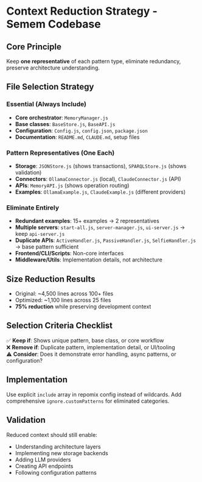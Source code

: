 # Context Reduction Strategy - Semem Codebase

## Core Principle
Keep **one representative** of each pattern type, eliminate redundancy, preserve architecture understanding.

## File Selection Strategy

### Essential (Always Include)
- **Core orchestrator**: `MemoryManager.js` 
- **Base classes**: `BaseStore.js`, `BaseAPI.js`
- **Configuration**: `Config.js`, `config.json`, `package.json`
- **Documentation**: `README.md`, `CLAUDE.md`, setup files

### Pattern Representatives (One Each)
- **Storage**: `JSONStore.js` (shows transactions), `SPARQLStore.js` (shows validation)
- **Connectors**: `OllamaConnector.js` (local), `ClaudeConnector.js` (API)
- **APIs**: `MemoryAPI.js` (shows operation routing)
- **Examples**: `OllamaExample.js`, `ClaudeExample.js` (different providers)

### Eliminate Entirely
- **Redundant examples**: 15+ examples → 2 representatives
- **Multiple servers**: `start-all.js`, `server-manager.js`, `ui-server.js` → keep `api-server.js`
- **Duplicate APIs**: `ActiveHandler.js`, `PassiveHandler.js`, `SelfieHandler.js` → base pattern sufficient
- **Frontend/CLI/Scripts**: Non-core interfaces
- **Middleware/Utils**: Implementation details, not architecture

## Size Reduction Results
- Original: ~4,500 lines across 100+ files
- Optimized: ~1,100 lines across 25 files  
- **75% reduction** while preserving development context

## Selection Criteria Checklist
✅ **Keep if**: Shows unique pattern, base class, or core workflow  
❌ **Remove if**: Duplicate pattern, implementation detail, or UI/tooling  
⚠️ **Consider**: Does it demonstrate error handling, async patterns, or configuration?

## Implementation
Use explicit `include` array in repomix config instead of wildcards. Add comprehensive `ignore.customPatterns` for eliminated categories.

## Validation
Reduced context should still enable:
- Understanding architecture layers
- Implementing new storage backends  
- Adding LLM providers
- Creating API endpoints
- Following configuration patterns
